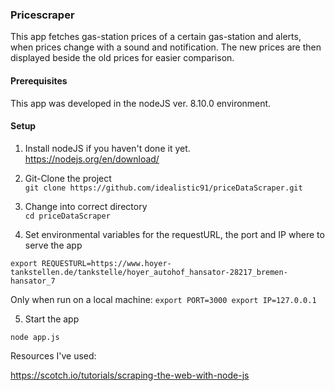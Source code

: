 <h3>Pricescraper</h3>

This app fetches gas-station prices of a certain gas-station and alerts, when prices change with a sound and notification. The new prices are then displayed beside the old prices for easier comparison.

<h4>Prerequisites</h4>

This app was developed in the nodeJS ver. 8.10.0 environment.

<h4>Setup</h4>





1) Install nodeJS if you haven't done it yet.
https://nodejs.org/en/download/

2) Git-Clone the project<br>
```git clone https://github.com/idealistic91/priceDataScraper.git```

3) Change into correct directory<br>
```cd priceDataScraper```

4) Set environmental variables for the requestURL, the port and IP where to serve the app

```export REQUESTURL=https://www.hoyer-tankstellen.de/tankstelle/hoyer_autohof_hansator-28217_bremen-hansator_7```
	
Only when run on a local machine:
	```export PORT=3000
	export IP=127.0.0.1```

5) Start the app

```node app.js```






Resources I've used:

https://scotch.io/tutorials/scraping-the-web-with-node-js
